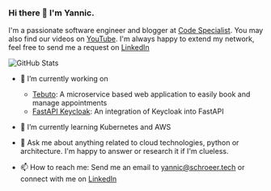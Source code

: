### Hi there 👋 I'm Yannic.

I'm a passionate software engineer and blogger at [Code Specialist](https://code-specialist.com). You may also find our videos on [YouTube](https://www.youtube.com/channel/UCjdmChf65sGfOqWoygzBTyQ). I'm always happy to extend my network, feel free to send me a request on [LinkedIn](https://www.linkedin.com/in/yannic-schroeer/)

![GitHub Stats](https://github-readme-stats.vercel.app/api?username=yannicschroeer&count_private=true&theme=dark)

- 🔭 I’m currently working on 
  - [Tebuto](https://github.com/Terminbuchungstool/): A microservice based web application to easily book and manage appointments
  - [FastAPI Keycloak](https://fastapi-keycloak.code-specialist.com/): An integration of Keycloak into FastAPI
  
- 🌱 I’m currently learning Kubernetes and AWS

- 💬 Ask me about anything related to cloud technologies, python or architecture. I'm happy to answer or research it if I'm clueless.

- 📫 How to reach me: Send me an email to [yannic@schroeer.tech](mailto:yannic@schroeer.tech) or connect with me on [LinkedIn](https://www.linkedin.com/in/yannic-schroeer/)

